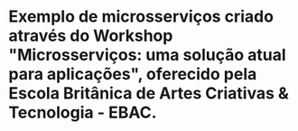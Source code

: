 # Exemplo de microsserviços criado através do Workshop "Microsserviços: uma solução atual para aplicações", oferecido pela Escola Britânica de Artes Criativas & Tecnologia - EBAC.